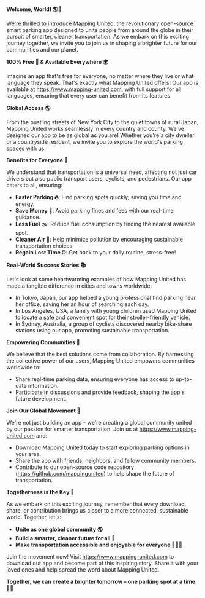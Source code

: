 **Welcome, World! 🌎👋**

We're thrilled to introduce Mapping United, the revolutionary open-source smart parking app designed to unite people from around the globe in their pursuit of smarter, cleaner transportation. As we embark on this exciting journey together, we invite you to join us in shaping a brighter future for our communities and our planet.

**100% Free 🤑 & Available Everywhere 🌍**

Imagine an app that's free for everyone, no matter where they live or what language they speak. That's exactly what Mapping United offers! Our app is available at https://www.mapping-united.com, with full support for all languages, ensuring that every user can benefit from its features.

**Global Access 🌎**

From the bustling streets of New York City to the quiet towns of rural Japan, Mapping United works seamlessly in every country and county. We've designed our app to be as global as you are! Whether you're a city dweller or a countryside resident, we invite you to explore the world's parking spaces with us.

**Benefits for Everyone 🌈**

We understand that transportation is a universal need, affecting not just car drivers but also public transport users, cyclists, and pedestrians. Our app caters to all, ensuring:

* **Faster Parking 🔥**: Find parking spots quickly, saving you time and energy.
* **Save Money 💸**: Avoid parking fines and fees with our real-time guidance.
* **Less Fuel 🌫️**: Reduce fuel consumption by finding the nearest available spot.
* **Cleaner Air 🌿**: Help minimize pollution by encouraging sustainable transportation choices.
* **Regain Lost Time ⏰**: Get back to your daily routine, stress-free!

**Real-World Success Stories 📚**

Let's look at some heartwarming examples of how Mapping United has made a tangible difference in cities and towns worldwide:

* In Tokyo, Japan, our app helped a young professional find parking near her office, saving her an hour of searching each day.
* In Los Angeles, USA, a family with young children used Mapping United to locate a safe and convenient spot for their stroller-friendly vehicle.
* In Sydney, Australia, a group of cyclists discovered nearby bike-share stations using our app, promoting sustainable transportation.

**Empowering Communities 🌟**

We believe that the best solutions come from collaboration. By harnessing the collective power of our users, Mapping United empowers communities worldwide to:

* Share real-time parking data, ensuring everyone has access to up-to-date information.
* Participate in discussions and provide feedback, shaping the app's future development.

**Join Our Global Movement 🌟**

We're not just building an app – we're creating a global community united by our passion for smarter transportation. Join us at https://www.mapping-united.com and:

* Download Mapping United today to start exploring parking options in your area.
* Share the app with friends, neighbors, and fellow community members.
* Contribute to our open-source code repository (https://github.com/mappingunited) to help shape the future of transportation.

**Togetherness is the Key 🔑**

As we embark on this exciting journey, remember that every download, share, or contribution brings us closer to a more connected, sustainable world. Together, let's:

* **Unite as one global community 🌎**
* **Build a smarter, cleaner future for all 🌟**
* **Make transportation accessible and enjoyable for everyone 🚗🚌🛫️**

Join the movement now! Visit https://www.mapping-united.com to download our app and become part of this inspiring story. Share it with your loved ones and help spread the word about Mapping United.

**Together, we can create a brighter tomorrow – one parking spot at a time 🌟💕**